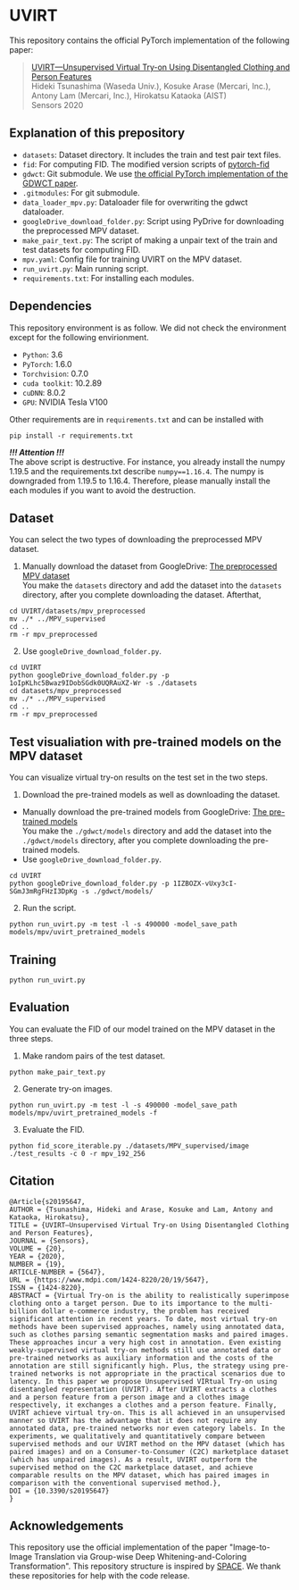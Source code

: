 # UVIRT
This repository contains the official PyTorch implementation of the following paper:
>[UVIRT—Unsupervised Virtual Try-on Using Disentangled Clothing and Person Features](https://www.mdpi.com/1424-8220/20/19/5647) <br>
>Hideki Tsunashima (Waseda Univ.), Kosuke Arase (Mercari, Inc.), Antony Lam (Mercari, Inc.), Hirokatsu Kataoka (AIST) <br>
>Sensors 2020

## Explanation of this prepository
- `datasets`: Dataset directory. It includes the train and test pair text files.
- `fid`: For computing FID. The modified version scripts of [pytorch-fid](https://github.com/mseitzer/pytorch-fid)
- `gdwct`: Git submodule. We use [the official PyTorch implementation of the GDWCT paper](https://github.com/WonwoongCho/GDWCT).
- `.gitmodules`: For git submodule.
- `data_loader_mpv.py`: Dataloader file for overwriting the gdwct dataloader.
- `googleDrive_download_folder.py`: Script using PyDrive for downloading the preprocessed MPV dataset.
- `make_pair_text.py`: The script of making a unpair text of the train and test datasets for computing FID.
- `mpv.yaml`: Config file for training UVIRT on the MPV dataset.
- `run_uvirt.py`: Main running script.
- `requirements.txt`: For installing each modules.

## Dependencies
This repository environment is as follow. We did not check the environment except for the following envirionment.
- `Python`: 3.6
- `PyTorch`: 1.6.0
- `Torchvision`: 0.7.0
- `cuda toolkit`: 10.2.89
- `cuDNN`: 8.0.2
- `GPU`: NVIDIA Tesla V100

Other requirements are in `requirements.txt` and can be installed with
```
pip install -r requirements.txt
```
***!!! Attention !!!*** <br>
The above script is destructive. For instance, you already install the numpy 1.19.5 and the requirements.txt describe `numpy==1.16.4`. The numpy is downgraded from 1.19.5 to 1.16.4. Therefore, please manually install the each modules if you want to avoid the destruction.

## Dataset
You can select the two types of downloading the preprocessed MPV dataset.
1. Manually download the dataset from GoogleDrive: [The preprocessed MPV dataset](https://drive.google.com/drive/folders/1oIpKLhc5Bwaz9IDobSGdk0UQRAuXZ-Wr?usp=sharing) <br>
You make the `datasets` directory and add the dataset into the `datasets` directory, after you complete downloading the dataset. Afterthat,
```
cd UVIRT/datasets/mpv_preprocessed
mv ./* ../MPV_supervised
cd ..
rm -r mpv_preprocessed
```
2. Use `googleDrive_download_folder.py`.
```
cd UVIRT
python googleDrive_download_folder.py -p 1oIpKLhc5Bwaz9IDobSGdk0UQRAuXZ-Wr -s ./datasets
cd datasets/mpv_preprocessed
mv ./* ../MPV_supervised
cd ..
rm -r mpv_preprocessed
```

## Test visualiation with pre-trained models on the MPV dataset
You can visualize virtual try-on results on the test set in the two steps.
1. Download the pre-trained models as well as downloading the dataset.
- Manually download the pre-trained models from GoogleDrive: [The pre-trained models](https://drive.google.com/drive/folders/1IZBOZX-vUxy3cI-SGmJ3mRgFHzI3DpKg?usp=sharing) <br>
You make the `./gdwct/models` directory and add the dataset into the `./gdwct/models` directory, after you complete downloading the pre-trained models. <br>
- Use `googleDrive_download_folder.py`.
```
cd UVIRT
python googleDrive_download_folder.py -p 1IZBOZX-vUxy3cI-SGmJ3mRgFHzI3DpKg -s ./gdwct/models/
```
2. Run the script.
```
python run_uvirt.py -m test -l -s 490000 -model_save_path models/mpv/uvirt_pretrained_models
```

## Training
```
python run_uvirt.py
```

## Evaluation
You can evaluate the FID of our model trained on the MPV dataset in the three steps.
1. Make random pairs of the test dataset.
```
python make_pair_text.py
```
2. Generate try-on images.
```
python run_uvirt.py -m test -l -s 490000 -model_save_path models/mpv/uvirt_pretrained_models -f
```
3. Evaluate the FID.
```
python fid_score_iterable.py ./datasets/MPV_supervised/image ./test_results -c 0 -r mpv_192_256
```

## Citation
```
@Article{s20195647,
AUTHOR = {Tsunashima, Hideki and Arase, Kosuke and Lam, Antony and Kataoka, Hirokatsu},
TITLE = {UVIRT—Unsupervised Virtual Try-on Using Disentangled Clothing and Person Features},
JOURNAL = {Sensors},
VOLUME = {20},
YEAR = {2020},
NUMBER = {19},
ARTICLE-NUMBER = {5647},
URL = {https://www.mdpi.com/1424-8220/20/19/5647},
ISSN = {1424-8220},
ABSTRACT = {Virtual Try-on is the ability to realistically superimpose clothing onto a target person. Due to its importance to the multi-billion dollar e-commerce industry, the problem has received significant attention in recent years. To date, most virtual try-on methods have been supervised approaches, namely using annotated data, such as clothes parsing semantic segmentation masks and paired images. These approaches incur a very high cost in annotation. Even existing weakly-supervised virtual try-on methods still use annotated data or pre-trained networks as auxiliary information and the costs of the annotation are still significantly high. Plus, the strategy using pre-trained networks is not appropriate in the practical scenarios due to latency. In this paper we propose Unsupervised VIRtual Try-on using disentangled representation (UVIRT). After UVIRT extracts a clothes and a person feature from a person image and a clothes image respectively, it exchanges a clothes and a person feature. Finally, UVIRT achieve virtual try-on. This is all achieved in an unsupervised manner so UVIRT has the advantage that it does not require any annotated data, pre-trained networks nor even category labels. In the experiments, we qualitatively and quantitatively compare between supervised methods and our UVIRT method on the MPV dataset (which has paired images) and on a Consumer-to-Consumer (C2C) marketplace dataset (which has unpaired images). As a result, UVIRT outperform the supervised method on the C2C marketplace dataset, and achieve comparable results on the MPV dataset, which has paired images in comparison with the conventional supervised method.},
DOI = {10.3390/s20195647}
}
```

## Acknowledgements
This repository use the official implementation of the paper "Image-to-Image Translation via Group-wise Deep Whitening-and-Coloring Transformation". This repository structure is inspired by [SPACE](https://github.com/zhixuan-lin/SPACE). We thank these repositories for help with the code release.
